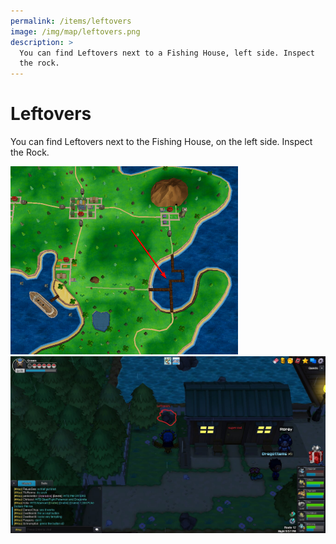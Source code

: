 ```yaml
---
permalink: /items/leftovers
image: /img/map/leftovers.png
description: >
  You can find Leftovers next to a Fishing House, left side. Inspect
  the rock.
---
```


# Leftovers

You can find Leftovers next to the Fishing House, on the left side.
Inspect the Rock.

![leftovers](/img/maps/leftovers.png)
![leftovers](/img/items/leftovers1.png)
